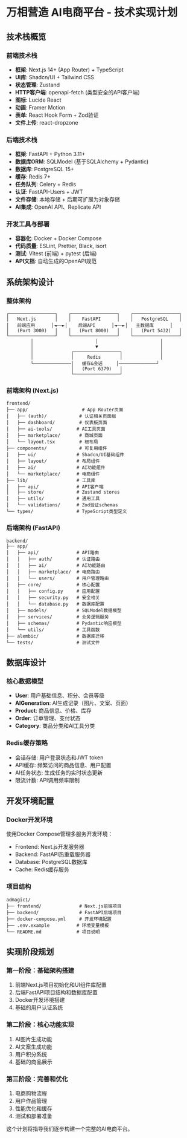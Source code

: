 # 万相营造 AI电商平台 - 技术实现计划

## 技术栈概览

### 前端技术栈
- **框架**: Next.js 14+ (App Router) + TypeScript
- **UI库**: Shadcn/UI + Tailwind CSS 
- **状态管理**: Zustand
- **HTTP客户端**: openapi-fetch (类型安全的API客户端)
- **图标**: Lucide React
- **动画**: Framer Motion
- **表单**: React Hook Form + Zod验证
- **文件上传**: react-dropzone

### 后端技术栈
- **框架**: FastAPI + Python 3.11+
- **数据库ORM**: SQLModel (基于SQLAlchemy + Pydantic)
- **数据库**: PostgreSQL 15+
- **缓存**: Redis 7+
- **任务队列**: Celery + Redis
- **认证**: FastAPI-Users + JWT
- **文件存储**: 本地存储 + 后期可扩展为对象存储
- **AI集成**: OpenAI API、Replicate API

### 开发工具与部署
- **容器化**: Docker + Docker Compose
- **代码质量**: ESLint, Prettier, Black, isort
- **测试**: Vitest (前端) + pytest (后端)
- **API文档**: 自动生成的OpenAPI规范

## 系统架构设计

### 整体架构
```
┌─────────────────┐    ┌─────────────────┐    ┌─────────────────┐
│   Next.js       │    │    FastAPI      │    │   PostgreSQL    │
│   前端应用      │◄──►│    后端API      │◄──►│   主数据库      │
│   (Port 3000)   │    │   (Port 8000)   │    │   (Port 5432)   │
└─────────────────┘    └─────────────────┘    └─────────────────┘
         │                       │                       │
         │                       ▼                       │
         │              ┌─────────────────┐              │
         │              │     Redis       │              │
         └──────────────│   缓存&会话     │──────────────┘
                        │   (Port 6379)   │
                        └─────────────────┘
```

### 前端架构 (Next.js)
```
frontend/
├── app/                    # App Router页面
│   ├── (auth)/            # 认证相关页面组
│   ├── dashboard/         # 仪表板页面
│   ├── ai-tools/         # AI工具页面
│   ├── marketplace/       # 商城页面
│   └── layout.tsx         # 根布局
├── components/            # 可复用组件
│   ├── ui/               # Shadcn/UI基础组件
│   ├── layout/           # 布局组件
│   ├── ai/               # AI功能组件
│   └── marketplace/      # 电商组件
├── lib/                  # 工具库
│   ├── api/              # API客户端
│   ├── store/            # Zustand stores
│   ├── utils/            # 通用工具
│   └── validations/      # Zod验证schemas
└── types/                # TypeScript类型定义
```

### 后端架构 (FastAPI)
```
backend/
├── app/
│   ├── api/              # API路由
│   │   ├── auth/         # 认证路由
│   │   ├── ai/           # AI功能路由
│   │   ├── marketplace/  # 电商路由
│   │   └── users/        # 用户管理路由
│   ├── core/             # 核心配置
│   │   ├── config.py     # 应用配置
│   │   ├── security.py   # 安全相关
│   │   └── database.py   # 数据库配置
│   ├── models/           # SQLModel数据模型
│   ├── services/         # 业务逻辑服务
│   ├── schemas/          # Pydantic响应模型
│   └── utils/            # 工具函数
├── alembic/              # 数据库迁移
└── tests/                # 测试文件
```

## 数据库设计

### 核心数据模型
- **User**: 用户基础信息、积分、会员等级
- **AIGeneration**: AI生成记录（图片、文案、页面）
- **Product**: 商品信息、价格、库存
- **Order**: 订单管理、支付状态
- **Category**: 商品分类和AI工具分类

### Redis缓存策略
- 会话存储: 用户登录状态和JWT token
- API缓存: 频繁访问的商品信息、用户配置
- AI任务状态: 生成任务的实时状态更新
- 限流计数: API调用频率限制

## 开发环境配置

### Docker开发环境
使用Docker Compose管理多服务开发环境：
- Frontend: Next.js开发服务器
- Backend: FastAPI热重载服务器  
- Database: PostgreSQL数据库
- Cache: Redis缓存服务

### 项目结构
```
admagic1/
├── frontend/              # Next.js前端项目
├── backend/               # FastAPI后端项目
├── docker-compose.yml     # 开发环境配置
├── .env.example          # 环境变量模板
└── README.md             # 项目说明
```

## 实现阶段规划

### 第一阶段：基础架构搭建
1. 前端Next.js项目初始化和UI组件库配置
2. 后端FastAPI项目结构和数据库配置  
3. Docker开发环境搭建
4. 基础的用户认证系统

### 第二阶段：核心功能实现
1. AI图片生成功能
2. AI文案生成功能
3. 用户积分系统
4. 基础的商品展示

### 第三阶段：完善和优化
1. 电商购物流程
2. 用户作品管理
3. 性能优化和缓存
4. 测试和部署准备

这个计划将指导我们逐步构建一个完整的AI电商平台。